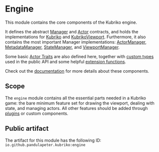 # Engine
This module contains the core components of the Kubriko engine.

It defines the abstract [Manager](https://github.com/pandulapeter/kubriko/blob/main/engine/src/commonMain/kotlin/com/pandulapeter/kubriko/manager/Manager.kt) and [Actor](https://github.com/pandulapeter/kubriko/blob/main/engine/src/commonMain/kotlin/com/pandulapeter/kubriko/actor/Actor.kt) contracts, and holds the implementations for [Kubriko](https://github.com/pandulapeter/kubriko/blob/main/engine/src/commonMain/kotlin/com/pandulapeter/kubriko/Kubriko.kt) and [KubrikoViewport](https://github.com/pandulapeter/kubriko/blob/main/engine/src/commonMain/kotlin/com/pandulapeter/kubriko/KubrikoViewport.kt).
Furthermore, it also contains the most important Manager implementations:
[ActorManager](https://github.com/pandulapeter/kubriko/blob/main/engine/src/commonMain/kotlin/com/pandulapeter/kubriko/manager/ActorManager.kt), 
[MetadataManager](https://github.com/pandulapeter/kubriko/blob/main/engine/src/commonMain/kotlin/com/pandulapeter/kubriko/manager/MetadataManager.kt),
[StateManager](https://github.com/pandulapeter/kubriko/blob/main/engine/src/commonMain/kotlin/com/pandulapeter/kubriko/manager/StateManager.kt), and
[ViewportManager](https://github.com/pandulapeter/kubriko/blob/main/engine/src/commonMain/kotlin/com/pandulapeter/kubriko/manager/ViewportManager.kt).

Some basic [Actor Traits](https://github.com/pandulapeter/kubriko/tree/main/engine/src/commonMain/kotlin/com/pandulapeter/kubriko/actor/traits) are also defined here, together with [custom types](https://github.com/pandulapeter/kubriko/tree/main/engine/src/commonMain/kotlin/com/pandulapeter/kubriko/types) used in the public API and some helpful [extension functions](https://github.com/pandulapeter/kubriko/tree/main/engine/src/commonMain/kotlin/com/pandulapeter/kubriko/extensions). 

Check out the [documentation](https://github.com/pandulapeter/kubriko/blob/main/documentation/README.md) for more details about these components.

## Scope
The `engine` module contains all the essential parts needed in a Kubriko game: the bare minimum feature set for drawing the viewport, dealing with state, and managing actors. All other features should be added through [plugins](https://github.com/pandulapeter/kubriko/tree/main/plugins) or custom components.

## Public artifact
The artifact for this module has the following ID:
`io.github.pandulapeter.kubriko:engine`